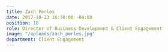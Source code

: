 ```yaml
---
title: Zach Perles
date: 2017-10-23 16:38:00 -04:00
position: 18
role: Director of Business Development & Client Engagement
image: "/uploads/zach_perles.jpg"
department: Client Engagement
---
```


